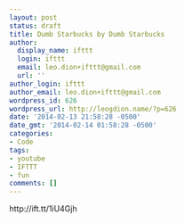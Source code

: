 ```yaml
---
layout: post
status: draft
title: Dumb Starbucks by Dumb Starbucks
author:
  display_name: ifttt
  login: ifttt
  email: leo.dion+ifttt@gmail.com
  url: ''
author_login: ifttt
author_email: leo.dion+ifttt@gmail.com
wordpress_id: 626
wordpress_url: http://leogdion.name/?p=626
date: '2014-02-13 21:58:28 -0500'
date_gmt: '2014-02-14 01:58:28 -0500'
categories:
- Code
tags:
- youtube
- IFTTT
- fun
comments: []
---
```

<p>http:&#47;&#47;ift.tt&#47;1iU4Gjh</p>

